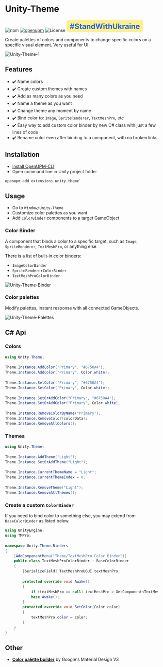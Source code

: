 # Unity-Theme

![npm](https://img.shields.io/npm/v/extensions.unity.theme) [![openupm](https://img.shields.io/npm/v/extensions.unity.theme?label=openupm&registry_uri=https://package.openupm.com)](https://openupm.com/packages/extensions.unity.theme/) ![License](https://img.shields.io/github/license/IvanMurzak/Unity-Theme) [![Stand With Ukraine](https://raw.githubusercontent.com/vshymanskyy/StandWithUkraine/main/badges/StandWithUkraine.svg)](https://stand-with-ukraine.pp.ua)

Create palettes of colors and components to change specific colors on a specific visual element. Very useful for UI.

![Unity-Theme-1](https://github.com/IvanMurzak/Unity-Theme/assets/9135028/1c545d11-aea4-4cd2-8aaa-75539bbb6699)

## Features

- ✔️ Name colors
- ✔️ Create custom themes with names
- ✔️ Add as many colors as you need
- ✔️ Name a theme as you want
- ✔️ Change theme any moment by name
- ✔️ Bind color to: `Image`, `SpriteRenderer`, `TextMeshPro`, etc
- ✔️ Easy way to add custom color binder by new C# class with just a few lines of code
- ✔️ Rename color even after binding to a component, with no broken links

## Installation

- [Install OpenUPM-CLI](https://github.com/openupm/openupm-cli#installation)
- Open command line in Unity project folder

```bash
openupm add extensions.unity.theme`
```

## Usage

- Go to `Window/Unity-Theme`
- Customize color palettes as you want
- Add `ColorBinder` components to a target GameObject

### Color Binder

A component that binds a color to a specific target, such as `Image`, `SpriteRenderer`, `TextMeshPro`, or anything else.

There is a list of built-in color binders:

- `ImageColorBinder`
- `SpriteRendererColorBinder`
- `TextMeshProColorBinder`

![Unity-Theme-Binder](https://github.com/IvanMurzak/Unity-Theme/assets/9135028/6198af48-9f0e-4cda-b5e9-40508bbd5c45)

### Color palettes

Modify palettes, instant response with all connected GameObjects.

![Unity-Theme-Palettes](https://github.com/IvanMurzak/Unity-Theme/assets/9135028/179215af-23f1-4a8e-bb29-a7169f3433a5)

## C# Api

### Colors

```csharp
using Unity.Theme;

Theme.Instance.AddColor("Primary", "#6750A4");
Theme.Instance.AddColor("Primary", Color.white);

Theme.Instance.SetColor("Primary", "#6750A4");
Theme.Instance.SetColor("Primary", Color.white);

Theme.Instance.SetOrAddColor("Primary", "#6750A4");
Theme.Instance.SetOrAddColor("Primary", Color.white);

Theme.Instance.RemoveColorByName("Primary");
Theme.Instance.RemoveColor(colorData);
Theme.Instance.RemoveAllColors();
```

### Themes

```csharp
using Unity.Theme;

Theme.Instance.AddTheme("Light");
Theme.Instance.SetOrAddTheme("Light");

Theme.Instance.CurrentThemeName = "Light";
Theme.Instance.CurrentThemeIndex = 0;

Theme.Instance.RemoveTheme("Light");
Theme.Instance.RemoveAllThemes();
```

### Create a custom `ColorBinder`

If you need to bind color to something else, you may extend from `BaseColorBinder` as listed below.

```C#
using UnityEngine;
using TMPro;

namespace Unity.Theme.Binders
{
    [AddComponentMenu("Theme/TextMeshPro Color Binder")]
    public class TextMeshProColorBinder : BaseColorBinder
    {
        [SerializeField] TextMeshProUGUI textMeshPro;

        protected override void Awake()
        {
            if (textMeshPro == null) textMeshPro = GetComponent<TextMeshProUGUI>();
            base.Awake();
        }
        protected override void SetColor(Color color)
        {
            textMeshPro.color = color;
        }
    }
}
```

## Other

- **[Color palette builder](https://m3.material.io/theme-builder#/custom)** by Google's Material Design V3
